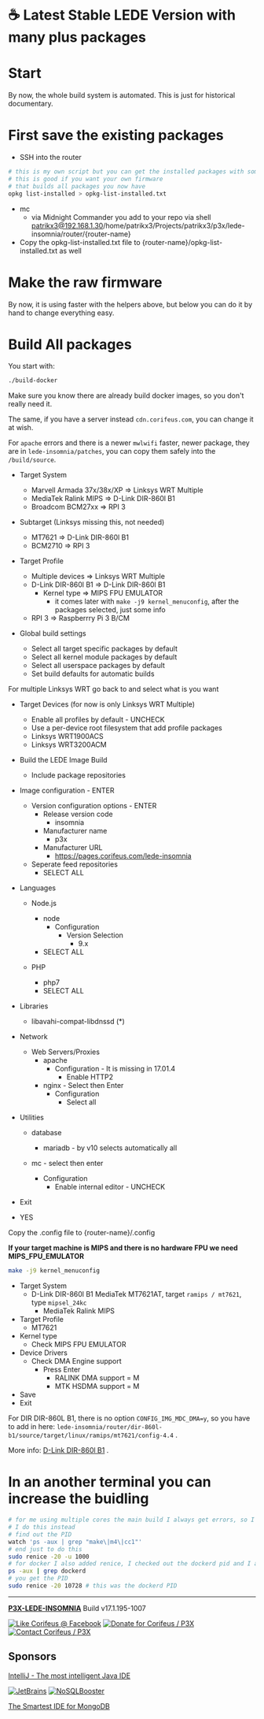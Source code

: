 [//]: #@corifeus-header

# ☕ Latest Stable LEDE Version with many plus packages

                        
[//]: #@corifeus-header:end

# Start

By now, the whole build system is automated. This is just for historical documentary.

# First save the existing packages

* SSH into the router

```bash
# this is my own script but you can get the installed packages with some hacking
# this is good if you want your own firmware
# that builds all packages you now have 
opkg list-installed > opkg-list-installed.txt
```

* mc
  * via Midnight Commander you add to your repo via shell patrikx3@192.168.1.30/home/patrikx3/Projects/patrikx3/p3x/lede-insomnia/router/{router-name}
* Copy the opkg-list-installed.txt file to {router-name}/opkg-list-installed.txt as well


# Make the raw firmware

By now, it is using faster with the helpers above, but below you can do it by hand to change everything easy.

# Build All packages

You start with:
```bash
./build-docker
```

Make sure you know there are already build docker images, so you don't really need it.

The same, if you have a server instead ```cdn.corifeus.com```, you can change it at wish.

For ```apache``` errors and there is a newer ```mwlwifi``` faster, newer package, they are in ```lede-insomnia/patches```, you can copy them safely into the ```/build/source```. 

* Target System  
  * Marvell Armada 37x/38x/XP => Linksys WRT Multiple 
  * MediaTek Ralink MIPS => D-Link DIR-860l B1 
  * Broadcom BCM27xx => RPI 3   
  
* Subtarget (Linksys missing this, not needed)
  * MT7621 => D-Link DIR-860l B1
  * BCM2710 => RPI 3 
  
* Target Profile  
  * Multiple devices => Linksys WRT Multiple
  * D-Link DIR-860l B1 => D-Link DIR-860l B1  
    * Kernel type => MIPS FPU EMULATOR
      * it comes later with ```make -j9 kernel_menuconfig```, after the packages selected, just some info 
  * RPI 3 => Raspberrry Pi 3 B/CM  


* Global build settings
  * Select all target specific packages by default
  * Select all kernel module packages by default
  * Select all userspace packages by default
  * Set build defaults for automatic builds
      
For multiple Linksys WRT go back to and select what is you want

* Target Devices (for now is only Linksys WRT Multiple)
  * Enable all profiles by default - UNCHECK
  * Use a per-device root filesystem that add profile packages
  * Linksys WRT1900ACS
  * Linksys WRT3200ACM

      
* Build the LEDE Image Build
  * Include package repositories
  
* Image configuration - ENTER
  * Version configuration options - ENTER
    * Release version code
      * insomnia    
    * Manufacturer name
      * p3x
    * Manufacturer URL
      * https://pages.corifeus.com/lede-insomnia
  * Seperate feed repositories
    * SELECT ALL
              
* Languages
  * Node.js
    * node
      * Configuration
        * Version Selection
          * 9.x
    * SELECT ALL
    
  * PHP
    * php7
    * SELECT ALL

* Libraries
  * libavahi-compat-libdnssd (*)          

* Network
  * Web Servers/Proxies
    * apache
      * Configuration - It is missing in 17.01.4
        * Enable HTTP2
    * nginx - Select then Enter
      * Configuration
        * Select all  
        
* Utilities
  * database
    * mariadb - by v10 selects automatically all
          
  * mc - select then enter
    * Configuration
      * Enable internal editor - UNCHECK
* Exit
* YES

Copy the .config file to {router-name}/.config

**If your target machine is MIPS and there is no hardware FPU we need MIPS_FPU_EMULATOR**

```bash
make -j9 kernel_menuconfig
```
 
* Target System  
  * D-Link DIR-860l B1 MediaTek MT7621AT, target ```ramips / mt7621```, type ```mipsel_24kc```
    * MediaTek Ralink MIPS       
* Target Profile  
  * MT7621  
* Kernel type
  * Check MIPS FPU EMULATOR
* Device Drivers
  * Check DMA Engine support
    * Press Enter
      * RALINK DMA support = M
      * MTK HSDMA support = M 
* Save  
* Exit  

For DIR DIR-860L B1, there is no option ```CONFIG_IMG_MDC_DMA=y```, so you have to add in here:
```lede-insomnia/router/dir-860l-b1/source/target/linux/ramips/mt7621/config-4.4``` . 
 
More info: [D-Link DIR-860l B1](docs/d-link-dir860l-b1.md) .
 
 
# In an another terminal you can increase the buidling 

```bash
# for me using multiple cores the main build I always get errors, so I always use just 1 core
# I do this instead
# find out the PID
watch 'ps -aux | grep "make\|m4\|cc1"'
# end just to do this
sudo renice -20 -u 1000
# for docker I also added renice, I checked out the dockerd pid and I added in
ps -aux | grep dockerd
# you get the PID
sudo renice -20 10728 # this was the dockerd PID
```


[//]: #@corifeus-footer

---

[**P3X-LEDE-INSOMNIA**](https://pages.corifeus.com/lede-insomnia) Build v17.1.195-1007 

[![Like Corifeus @ Facebook](https://img.shields.io/badge/LIKE-Corifeus-3b5998.svg)](https://www.facebook.com/corifeus.software) [![Donate for Corifeus / P3X](https://img.shields.io/badge/Donate-Corifeus-003087.svg)](https://www.paypal.com/cgi-bin/webscr?cmd=_s-xclick&hosted_button_id=QZVM4V6HVZJW6)  [![Contact Corifeus / P3X](https://img.shields.io/badge/Contact-P3X-ff9900.svg)](https://www.patrikx3.com/en/front/contact) 


## Sponsors

[IntelliJ - The most intelligent Java IDE](https://www.jetbrains.com)
  
[![JetBrains](https://cdn.corifeus.com/assets/svg/jetbrains-logo.svg)](https://www.jetbrains.com/) [![NoSQLBooster](https://cdn.corifeus.com/assets/png/nosqlbooster-70x70.png)](https://www.nosqlbooster.com/)

[The Smartest IDE for MongoDB](https://www.nosqlbooster.com)
  
  
 

[//]: #@corifeus-footer:end